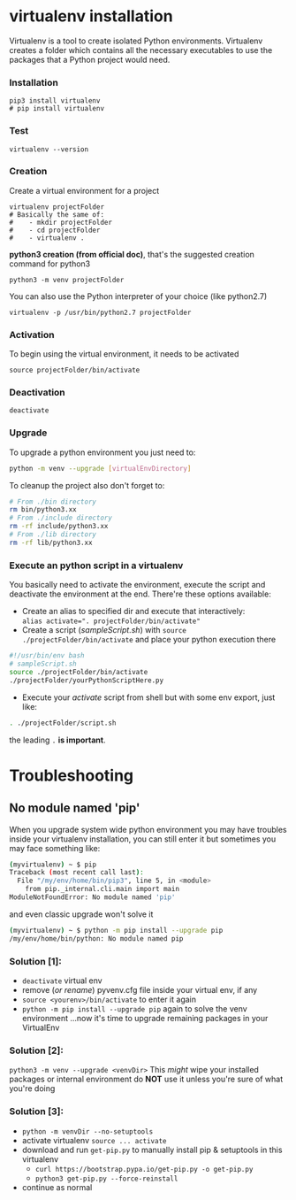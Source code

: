 # virtualenv installation
Virtualenv is a tool to create isolated Python environments. Virtualenv creates a folder which contains
all the necessary executables to use the packages that a Python project would need.
### Installation
```
pip3 install virtualenv
# pip install virtualenv
```
### Test
```
virtualenv --version
```
### Creation
Create a virtual environment for a project
```
virtualenv projectFolder
# Basically the same of:
#    - mkdir projectFolder
#    - cd projectFolder
#    - virtualenv .
```
**python3 creation (from official doc)**, that's the suggested creation command for python3
```
python3 -m venv projectFolder
```
You can also use the Python interpreter of your choice (like python2.7)
```
virtualenv -p /usr/bin/python2.7 projectFolder
```
### Activation
To begin using the virtual environment, it needs to be activated
```
source projectFolder/bin/activate
```
### Deactivation
```
deactivate
```

### Upgrade
To upgrade a python environment you just need to:
```sh
python -m venv --upgrade [virtualEnvDirectory]
```
To cleanup the project also don't forget to:
```sh
# From ./bin directory
rm bin/python3.xx
# From ./include directory
rm -rf include/python3.xx
# From ./lib directory
rm -rf lib/python3.xx
```

### Execute an python script in a virtualenv
You basically need to activate the environment, execute the script and deactivate the environment at the end.
There're these options available:
- Create an alias to specified dir and execute that interactively:  
  `alias activate=". projectFolder/bin/activate"`
- Create a script (_sampleScript.sh_) with `source ./projectFolder/bin/activate` and place your python execution there
```sh
#!/usr/bin/env bash
# sampleScript.sh
source ./projectFolder/bin/activate
./projectFolder/yourPythonScriptHere.py
```
- Execute your _activate_ script from shell but with some env export, just like:
```sh
. ./projectFolder/script.sh
```
the leading `.` **is important**.


# Troubleshooting
## No module named 'pip'
When you upgrade system wide python environment you may have troubles inside your virtualenv installation, you can still enter it but sometimes
you may face something like:
```sh
(myvirtualenv) ~ $ pip
Traceback (most recent call last):
  File "/my/env/home/bin/pip3", line 5, in <module>
    from pip._internal.cli.main import main
ModuleNotFoundError: No module named 'pip'
```
and even classic upgrade won't solve it
```sh
(myvirtualenv) ~ $ python -m pip install --upgrade pip
/my/env/home/bin/python: No module named pip
```
### **Solution [1]**:
- `deactivate` virtual env
- remove (_or rename_) pyvenv.cfg file inside your virtual env, if any
- `source <yourenv>/bin/activate` to enter it again
- `python -m pip install --upgrade pip` again to solve the venv environment
...now it's time to upgrade remaining packages in your VirtualEnv
### **Solution [2]**:
`python3 -m venv --upgrade <venvDir>`
This _might_ wipe your installed packages or internal environment do **NOT**
use it unless you're sure of what you're doing
### **Solution [3]**:
- `python -m venvDir --no-setuptools`
- activate virtualenv `source ... activate`
- download and run `get-pip.py` to manually install pip & setuptools in
this virtualenv
    - `curl https://bootstrap.pypa.io/get-pip.py -o get-pip.py`
    - `python3 get-pip.py --force-reinstall`
- continue as normal
